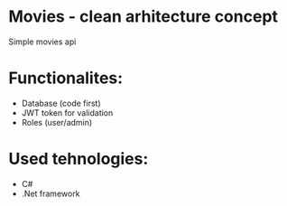 # Movies - clean arhitecture concept
Simple movies api 

# Functionalites:
  - Database (code first)
  - JWT token for validation
  - Roles (user/admin)
  


# Used tehnologies:
  - C#
  - .Net framework
  
